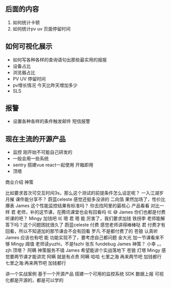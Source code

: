 ## 后面的内容 
1. 如何统计卡顿
2. 如何统计pv uv 页面停留时间

## 如何可视化展示
- 如何写各种各样的查询语句出那些最实用的报报
- 设备占比
- 浏览器占比
- PV UV 停留时间
- pv增长情况 今天比昨天增加多少
- SLS

## 报警
- 设置各种各样的条件触发邮件 短信报警

## 现在主流的开源产品
- 监控 刚开始不可能自己研发的
- 一般会用一些系统
-  sentry 搭建vue react一起使用 开箱即用
-  顶塔

商业介绍 神策 



比如要求首次可交互时间3s，那么这个测试的前提条件怎么设定呢？
一入江湖岁月摧
课件能分享不？
蔚蓝celeste
感觉还挺多没讲的
二向箔
果然加场了，性价比爆表
James
这个性能监控结果有标准吗？
你去找阿里的最核心 产品看看
对比一样
君
老师，补的这节课，在腾讯课堂也会有回看吗
巛
😅
James
你们也都是付费听课的吧？
Mingy
加钱吧
巛
嗯
君
嗯
能
厉害了，我们要求加钱
铁拐李
老师能解答下吗？这个问题困扰很久了
蔚蓝celeste
付费 感觉老师讲得棒棒哒
君
付费才有回看，所以不知道加的那节课会不会有回看
罗凡
不是都付费了的
苍狼
认真听
James
应该也有吧
能
功能实现不了，要考虑自己都问题
金大光
加一节课看来不够
Mingy
阈值 老师读yuzhi，不是fazhi
张东
fundebug
James
神策？
小幸
。。
zjh
顶塔？
阿瞒
神策服务不错
James
希望能讲个实战落地下
苍狼
灯塔
Mingy
感觉要两节课才能讲完
阿瞒
就是有点贵
阿瞒
哈哈
七里之海
再来两节吧 加钱都行
七里之海:再来两节吧 加钱都行

讲一个实战案例
基于一个开源产品 搭建一个可用的监控系统
SDK
数据上报
可视化都是开源的，都是可以学的
